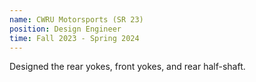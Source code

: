 ```yaml
---
name: CWRU Motorsports (SR 23)
position: Design Engineer
time: Fall 2023 - Spring 2024
---
```


Designed the rear yokes, front yokes, and rear half-shaft.
